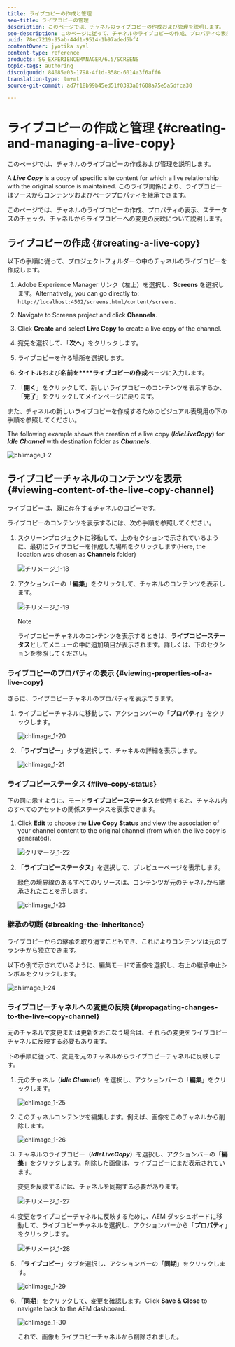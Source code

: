 ```yaml
---
title: ライブコピーの作成と管理
seo-title: ライブコピーの管理
description: このページでは、チャネルのライブコピーの作成および管理を説明します。
seo-description: このページに従って、チャネルのライブコピーの作成、プロパティの表示、ステータスの確認、チャネルからそのライブコピーへの変更の反映をおこないます。
uuid: 78ec7219-95ab-44d1-9514-1b97aded5bf4
contentOwner: jyotika syal
content-type: reference
products: SG_EXPERIENCEMANAGER/6.5/SCREENS
topic-tags: authoring
discoiquuid: 84085a03-1798-4f1d-858c-6014a3f6aff6
translation-type: tm+mt
source-git-commit: ad7f18b99b45ed51f0393a0f608a75e5a5dfca30

---
```



# ライブコピーの作成と管理 {#creating-and-managing-a-live-copy}

このページでは、チャネルのライブコピーの作成および管理を説明します。

A ***Live Copy*** is a copy of specific site content for which a live relationship with the original source is maintained. このライブ関係により、ライブコピーはソースからコンテンツおよびページプロパティを継承できます。

このページでは、チャネルのライブコピーの作成、プロパティの表示、ステータスのチェック、チャネルからライブコピーへの変更の反映について説明します。


## ライブコピーの作成 {#creating-a-live-copy}

以下の手順に従って、プロジェクトフォルダーの中のチャネルのライブコピーを作成します。

1. Adobe Experience Manager リンク（左上）を選択し、**Screens** を選択します。Alternatively, you can ﻿go directly to: `http://localhost:4502/screens.html/content/screens`.

1. Navigate to Screens project and click **Channels**.
1. Click **Create** and select **Live Copy** to create a live copy of the channel.

1. 宛先を選択して、「**次へ**」をクリックします。
1. ライブコピーを作る場所を選択します。
1. **タイトル**&#x200B;および&#x200B;**名前を****ライブコピーの作成**&#x200B;ページに入力します。

1. 「**開く**」をクリックして、新しいライブコピーのコンテンツを表示するか、「**完了**」をクリックしてメインページに戻ります。

また、チャネルの新しいライブコピーを作成するためのビジュアル表現用の下の手順を参照してください。

The following example shows the creation of a live copy (***IdleLiveCopy***) for ***Idle Channel*** with destination folder as ***Channels***.

![chlimage_1-2](assets/chlimage_1-2.gif)

## ライブコピーチャネルのコンテンツを表示 {#viewing-content-of-the-live-copy-channel}

ライブコピーは、既に存在するチャネルのコピーです。

ライブコピーのコンテンツを表示するには、次の手順を参照してください。

1. スクリーンプロジェクトに移動して、上のセクションで示されているように、最初にライブコピーを作成した場所をクリックします(Here, the location was chosen as **Channels** folder)

   ![チリメージ_1-18](assets/chlimage_1-18.png)

1. アクションバーの「**編集**」をクリックして、チャネルのコンテンツを表示します。

   ![チリメージ_1-19](assets/chlimage_1-19.png)

   >[!NOTE]
   >
   >ライブコピーチャネルのコンテンツを表示するときは、**ライブコピーステータス**&#x200B;としてメニューの中に追加項目が表示されます。詳しくは、下のセクションを参照してください。

### ライブコピーのプロパティの表示 {#viewing-properties-of-a-live-copy}

さらに、ライブコピーチャネルのプロパティを表示できます。

1. ライブコピーチャネルに移動して、アクションバーの「**プロパティ**」をクリックします。

   ![chlimage_1-20](assets/chlimage_1-20.png)

1. 「**ライブコピー**」タブを選択して、チャネルの詳細を表示します。

   ![chlimage_1-21](assets/chlimage_1-21.png)

### ライブコピーステータス {#live-copy-status}

下の図に示すように、モード**ライブコピーステータス**を使用すると、チャネル内のすべてのアセットの関係ステータスを表示できます。

1. Click **Edit** to choose the **Live Copy Status** and view the association of your channel content to the original channel (from which the live copy is generated).

   ![クリマージ_1-22](assets/chlimage_1-22.png)

1. 「**ライブコピーステータス**」を選択して、プレビューページを表示します。

   緑色の境界線のあるすべてのリソースは、コンテンツが元のチャネルから継承されたことを示します。

   ![chlimage_1-23](assets/chlimage_1-23.png)

### 継承の切断 {#breaking-the-inheritance}

ライブコピーからの継承を取り消すこともでき、これによりコンテンツは元のブランチから独立できます。

以下の例で示されているように、編集モードで画像を選択し、右上の継承中止シンボルをクリックします。

![chlimage_1-24](assets/chlimage_1-24.png)

### ライブコピーチャネルへの変更の反映 {#propagating-changes-to-the-live-copy-channel}

元のチャネルで変更または更新をおこなう場合は、それらの変更をライブコピーチャネルに反映する必要もあります。

下の手順に従って、変更を元のチャネルからライブコピーチャネルに反映します。

1. 元のチャネル（***Idle Channel***）を選択し、アクションバーの「**編集**」をクリックします。

   ![chlimage_1-25](assets/chlimage_1-25.png)

1. このチャネルコンテンツを編集します。例えば、画像をこのチャネルから削除します。

   ![chlimage_1-26](assets/chlimage_1-26.png)

1. チャネルのライブコピー（***IdleLiveCopy***）を選択し、アクションバーの「**編集**」をクリックします。削除した画像は、ライブコピーにまだ表示されています。

   変更を反映するには、チャネルを同期する必要があります。

   ![チリメージ_1-27](assets/chlimage_1-27.png)

1. 変更をライブコピーチャネルに反映するために、AEM ダッシュボードに移動して、ライブコピーチャネルを選択し、アクションバーから「**プロパティ**」をクリックします。

   ![チリメージ_1-28](assets/chlimage_1-28.png)

1. 「**ライブコピー**」タブを選択し、アクションバーの「**同期**」をクリックします。

   ![chlimage_1-29](assets/chlimage_1-29.png)

1. 「**同期**」をクリックして、変更を確認します。Click **Save &amp; Close** to navigate back to the AEM dashboard..

   ![chlimage_1-30](assets/chlimage_1-30.png)

   これで、画像もライブコピーチャネルから削除されました。

